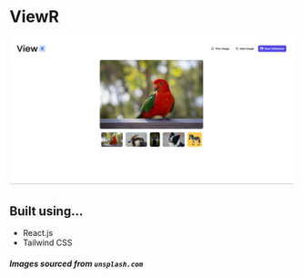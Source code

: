 # ViewR

![Screenshot](public/image.png)

## Built using...
- React.js
- Tailwind CSS

##### Images sourced from `unsplash.com`